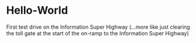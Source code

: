 # Hello-World
First test drive on the Information Super Highway (...more like just clearing the toll gate at the start of the on-ramp to the Information Super Highway)
